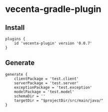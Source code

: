 # vecenta-gradle-plugin

## Install
```
plugins {
    id 'vecenta-plugin' version '0.0.7'
}
```

## Generate

```
generate {
    clientPackage = 'test.client'
    serverPackage = 'test.server'
    exceptionPackage = 'test.exception'
    modelPackage = 'test.model'
    schemaDir = ''
    targetDir = "$projectDir/src/main/java/"
}
```

